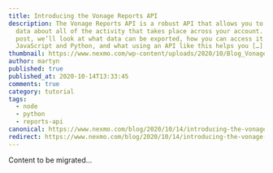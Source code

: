 ```yaml
---
title: Introducing the Vonage Reports API
description: The Vonage Reports API is a robust API that allows you to gather
  data about all of the activity that takes place across your account. In this
  post, we’ll look at what data can be exported, how you can access it with both
  JavaScript and Python, and what using an API like this helps you […]
thumbnail: https://www.nexmo.com/wp-content/uploads/2020/10/Blog_Vonage-Reports-API_1200x600.png
author: martyn
published: true
published_at: 2020-10-14T13:33:45
comments: true
category: tutorial
tags:
  - node
  - python
  - reports-api
canonical: https://www.nexmo.com/blog/2020/10/14/introducing-the-vonage-reports-api
redirect: https://www.nexmo.com/blog/2020/10/14/introducing-the-vonage-reports-api
---
```

Content to be migrated...
